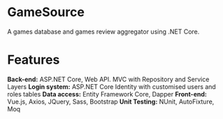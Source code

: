 # GameSource
A games database and games review aggregator using .NET Core.

# Features
**Back-end:** ASP.NET Core, Web API. MVC with Repository and Service Layers
**Login system:** ASP.NET Core Identity with customised users and roles tables
**Data access:** Entity Framework Core, Dapper
**Front-end:** Vue.js, Axios, JQuery, Sass, Bootstrap
**Unit Testing:** NUnit, AutoFixture, Moq